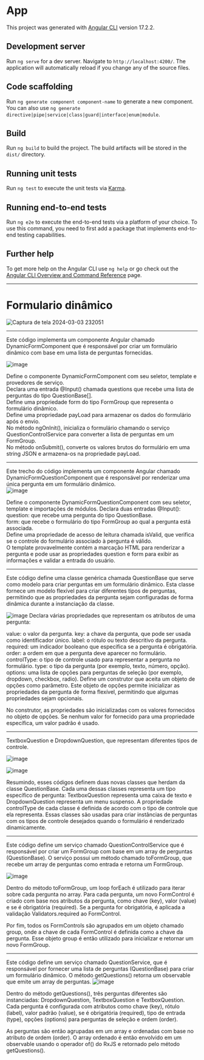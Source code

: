 
# App
This project was generated with [Angular CLI](https://github.com/angular/angular-cli) version 17.2.2.

## Development server

Run `ng serve` for a dev server. Navigate to `http://localhost:4200/`. The application will automatically reload if you change any of the source files.

## Code scaffolding

Run `ng generate component component-name` to generate a new component. You can also use `ng generate directive|pipe|service|class|guard|interface|enum|module`.

## Build

Run `ng build` to build the project. The build artifacts will be stored in the `dist/` directory.

## Running unit tests

Run `ng test` to execute the unit tests via [Karma](https://karma-runner.github.io).

## Running end-to-end tests

Run `ng e2e` to execute the end-to-end tests via a platform of your choice. To use this command, you need to first add a package that implements end-to-end testing capabilities.

## Further help

To get more help on the Angular CLI use `ng help` or go check out the [Angular CLI Overview and Command Reference](https://angular.io/cli) page.

<hr/>

<h1>Formulario dinâmico</h1>

![Captura de tela 2024-03-03 232051](https://github.com/Ra2861/Angular/assets/99209068/51f1cbba-2a22-4ee5-a8d7-50c5ada2311a)


<hr/>

Este código implementa um componente Angular chamado DynamicFormComponent que é responsável por criar um formulário dinâmico com base em uma lista de perguntas fornecidas.<br/>

![image](https://github.com/Ra2861/Angular/assets/99209068/d66693c0-541f-4b86-9f96-b6332bdcfcc3)

Define o componente DynamicFormComponent com seu seletor, template e provedores de serviço.<br/>
Declara uma entrada @Input() chamada questions que recebe uma lista de perguntas do tipo QuestionBase<string>[].<br/>
Define uma propriedade form do tipo FormGroup que representa o formulário dinâmico.<br/>
Define uma propriedade payLoad para armazenar os dados do formulário após o envio.<br/>
No método ngOnInit(), inicializa o formulário chamando o serviço QuestionControlService para converter a lista de perguntas em um FormGroup.<br/>
No método onSubmit(), converte os valores brutos do formulário em uma string JSON e armazena-os na propriedade payLoad.<br/>

<hr/>

Este trecho do código implementa um componente Angular chamado DynamicFormQuestionComponent que é responsável por renderizar uma única pergunta em um formulário dinâmico.<br/>
![image](https://github.com/Ra2861/Angular/assets/99209068/0d347f52-1ae9-4676-915e-2c64b8d9f681)

Define o componente DynamicFormQuestionComponent com seu seletor, template e importações de módulos.
Declara duas entradas @Input():<br/>
question: que recebe uma pergunta do tipo QuestionBase<string>.<br/>
form: que recebe o formulário do tipo FormGroup ao qual a pergunta está associada.<br/>
Define uma propriedade de acesso de leitura chamada isValid, que verifica se o controle do formulário associado à pergunta é válido.<br/>
O template provavelmente contém a marcação HTML para renderizar a pergunta e pode usar as propriedades question e form para exibir as informações e validar a entrada do usuário.<br/>
<hr/> 

Este código define uma classe genérica chamada QuestionBase<T> que serve como modelo para criar perguntas em um formulário dinâmico. Esta classe fornece um modelo flexível para criar diferentes tipos de perguntas, permitindo que as propriedades da pergunta sejam configuradas de forma dinâmica durante a instanciação da classe.<br/>

![image](https://github.com/Ra2861/Angular/assets/99209068/7af084d2-3831-409d-9afd-d1812d00e4f5)
Declara várias propriedades que representam os atributos de uma pergunta:

value: o valor da pergunta.
key: a chave da pergunta, que pode ser usada como identificador único.
label: o rótulo ou texto descritivo da pergunta.
required: um indicador booleano que especifica se a pergunta é obrigatória.
order: a ordem em que a pergunta deve aparecer no formulário.
controlType: o tipo de controle usado para representar a pergunta no formulário.
type: o tipo da pergunta (por exemplo, texto, número, opção).
options: uma lista de opções para perguntas de seleção (por exemplo, dropdown, checkbox, radio).
Define um construtor que aceita um objeto de opções como parâmetro. Este objeto de opções permite inicializar as propriedades da pergunta de forma flexível, permitindo que algumas propriedades sejam opcionais.

No construtor, as propriedades são inicializadas com os valores fornecidos no objeto de opções. Se nenhum valor for fornecido para uma propriedade específica, um valor padrão é usado.

<hr />
TextboxQuestion e DropdownQuestion, que representam diferentes tipos de controle. 

![image](https://github.com/Ra2861/Angular/assets/99209068/390ac2fc-0298-401f-8b8a-d6394c1f59fe)

![image](https://github.com/Ra2861/Angular/assets/99209068/a8364d4b-f489-4bba-a8ec-71bb33c9ef5b)

Resumindo, esses códigos definem duas novas classes que herdam da classe QuestionBase. Cada uma dessas classes representa um tipo específico de pergunta: TextboxQuestion representa uma caixa de texto e DropdownQuestion representa um menu suspenso. A propriedade controlType de cada classe é definida de acordo com o tipo de controle que ela representa. Essas classes são usadas para criar instâncias de perguntas com os tipos de controle desejados quando o formulário é renderizado dinamicamente.

<hr/>

Este código define um serviço chamado QuestionControlService que é responsável por criar um FormGroup com base em um array de perguntas (QuestionBase). O serviço possui um método chamado toFormGroup, que recebe um array de perguntas como entrada e retorna um FormGroup.

![image](https://github.com/Ra2861/Angular/assets/99209068/fcf278fe-b15f-49c2-b050-35178a2d327d)

Dentro do método toFormGroup, um loop forEach é utilizado para iterar sobre cada pergunta no array. Para cada pergunta, um novo FormControl é criado com base nos atributos da pergunta, como chave (key), valor (value) e se é obrigatória (required). Se a pergunta for obrigatória, é aplicada a validação Validators.required ao FormControl.

Por fim, todos os FormControls são agrupados em um objeto chamado group, onde a chave de cada FormControl é definida como a chave da pergunta. Esse objeto group é então utilizado para inicializar e retornar um novo FormGroup.

<hr/> 

Este código define um serviço chamado QuestionService, que é responsável por fornecer uma lista de perguntas (QuestionBase) para criar um formulário dinâmico. O método getQuestions() retorna um observable que emite um array de perguntas.
![image](https://github.com/Ra2861/Angular/assets/99209068/21873cc6-d006-462f-bdc4-51029a545035)

Dentro do método getQuestions(), três perguntas diferentes são instanciadas: DropdownQuestion, TextboxQuestion e TextboxQuestion. Cada pergunta é configurada com atributos como chave (key), rótulo (label), valor padrão (value), se é obrigatória (required), tipo de entrada (type), opções (options) para perguntas de seleção e ordem (order).

As perguntas são então agrupadas em um array e ordenadas com base no atributo de ordem (order). O array ordenado é então envolvido em um observable usando o operador of() do RxJS e retornado pelo método getQuestions().
